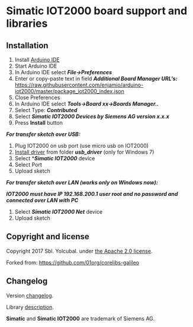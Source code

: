 # Simatic IOT2000 board support and libraries

## Installation

1. Install [Arduino IDE](https://www.arduino.cc/en/main/software)
1. Start Arduino IDE 
1. In Arduino IDE select ***File->Preferences***
1. Enter or copy-paste text in field ***Additional Board Manager URL's:***
https://raw.githubusercontent.com/enjamio/arduino-iot2000/master/package_iot2000_index.json
1. Close Preferences
1. In Arduino IDE select ***Tools->Board xx->Boards Manager..***
1. Select Type: ***Contributed***
1. Select ***Simatic IOT2000 Devices by Siemens AG version x.x.x***
1. Press **Install** button

***For transfer sketch over USB:***
1. Plug IOT2000 on usb port (use micro usb on IOT2000)
1. [Install driver](DRIVERWIN7.md)  from folder ***usb_driver*** (only for Windows 7)
1. Select ****Simatic IOT2000*** device
1. Select Port
1. Upload sketch

***For transfer sketch over LAN (works only on Windows now):***

***IOT2000 must have IP 192.168.200.1 user root and no password and connected over LAN with PC***
1. Select ***Simatic IOT2000 Net*** device
1. Upload sketch

## Copyright and license

Copyright 2017 Sbl. Yolcubal. under [the Apache 2.0 license](LICENSE).

Forked from: https://github.com/01org/corelibs-galileo
 
## Changelog

Version [changelog](CHANGELOG.md).

Library [description](LIBRARY.md).

**Simatic** and **Simatic IOT2000** are trademark of Siemens AG.
